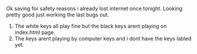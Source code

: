 Ok saving for safety reasons i already lost internet once tonight.
Looking pretty good just working the last bugs out.
1. The white keys all play fine but the black keys arent playing on index.html page.
2. The keys arent playing by computer keys and i dont have the keys labled yet.
